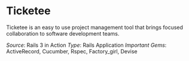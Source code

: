Ticketee
========

Ticketee  is an easy to use project management tool that brings
focused collaboration to software development teams.

*Source*: Rails 3 in Action
*Type*: Rails Application
*Important Gems*: ActiveRecord, Cucumber, Rspec, Factory_girl, Devise
